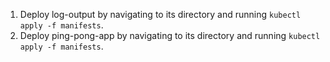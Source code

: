 1. Deploy log-output by navigating to its directory and running `kubectl apply -f manifests`.
2. Deploy ping-pong-app by navigating to its directory and running `kubectl apply -f manifests`.